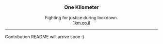 <h3 align="center">One Kilometer</h3>
<p align="center">
Fighting for justice during lockdown.<br>
<a href="https://1km.co.il">1km.co.il</a>
</p>

<hr/>
Contribution README will arrive soon :)
